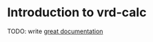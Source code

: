# Introduction to vrd-calc

TODO: write [great documentation](http://jacobian.org/writing/great-documentation/what-to-write/)
